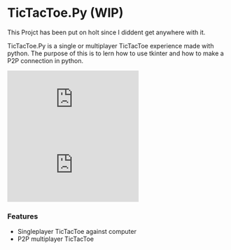 # TicTacToe.Py (WIP)

This Projct has been put on holt since I diddent get anywhere with it.

TicTacToe.Py is a single or multiplayer TicTacToe experience made with python.
The purpose of this is to lern how to use tkinter and how to make a P2P connection in python.  

![GitHub issues](https://img.shields.io/github/issues-raw/HenrikBojsenNehm/TicTacToe.Py)  ![GitHub](https://img.shields.io/github/license/HenrikBojsenNehm/TicTacToe.Py)

### Features
- Singleplayer TicTacToe against computer
- P2P multiplayer TicTacToe
